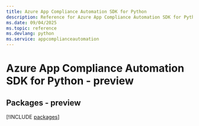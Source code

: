 ```yaml
---
title: Azure App Compliance Automation SDK for Python
description: Reference for Azure App Compliance Automation SDK for Python
ms.date: 09/04/2025
ms.topic: reference
ms.devlang: python
ms.service: appcomplianceautomation
---
```

# Azure App Compliance Automation SDK for Python - preview
## Packages - preview
[!INCLUDE [packages](app-compliance-automation-index.md)]